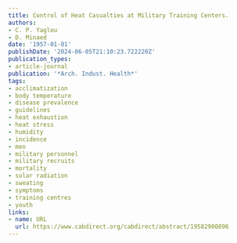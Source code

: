 ```yaml
---
title: Control of Heat Casualties at Military Training Centers.
authors:
- C. P. Yaglou
- D. Minaed
date: '1957-01-01'
publishDate: '2024-06-05T21:10:23.722220Z'
publication_types:
- article-journal
publication: '*Arch. Indust. Health*'
tags:
- acclimatization
- body temperature
- disease prevalence
- guidelines
- heat exhaustion
- heat stress
- humidity
- incidence
- men
- military personnel
- military recruits
- mortality
- solar radiation
- sweating
- symptoms
- training centres
- youth
links:
- name: URL
  url: https://www.cabdirect.org/cabdirect/abstract/19582900896
---
```

